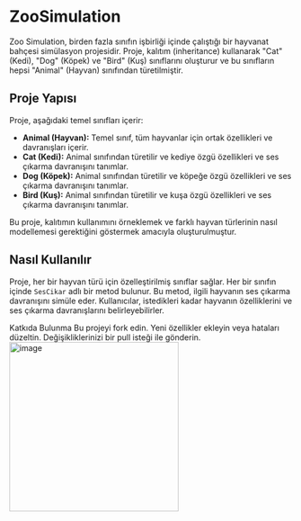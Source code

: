 # ZooSimulation

Zoo Simulation, birden fazla sınıfın işbirliği içinde çalıştığı bir hayvanat bahçesi simülasyon projesidir. Proje, kalıtım (inheritance) kullanarak "Cat" (Kedi), "Dog" (Köpek) ve "Bird" (Kuş) sınıflarını oluşturur ve bu sınıfların hepsi "Animal" (Hayvan) sınıfından türetilmiştir.

## Proje Yapısı

Proje, aşağıdaki temel sınıfları içerir:

- **Animal (Hayvan):** Temel sınıf, tüm hayvanlar için ortak özellikleri ve davranışları içerir.
- **Cat (Kedi):** Animal sınıfından türetilir ve kediye özgü özellikleri ve ses çıkarma davranışını tanımlar.
- **Dog (Köpek):** Animal sınıfından türetilir ve köpeğe özgü özellikleri ve ses çıkarma davranışını tanımlar.
- **Bird (Kuş):** Animal sınıfından türetilir ve kuşa özgü özellikleri ve ses çıkarma davranışını tanımlar.

Bu proje, kalıtımın kullanımını örneklemek ve farklı hayvan türlerinin nasıl modellemesi gerektiğini göstermek amacıyla oluşturulmuştur.

## Nasıl Kullanılır

Proje, her bir hayvan türü için özelleştirilmiş sınıflar sağlar. Her bir sınıfın içinde `SesCikar` adlı bir metod bulunur. Bu metod, ilgili hayvanın ses çıkarma davranışını simüle eder. Kullanıcılar, istedikleri kadar hayvanın özelliklerini ve ses çıkarma davranışlarını belirleyebilirler.

Katkıda Bulunma
Bu projeyi fork edin.
Yeni özellikler ekleyin veya hataları düzeltin.
Değişikliklerinizi bir pull isteği ile gönderin.
<img width="301" alt="image" src="https://github.com/esmanur-karatas/ZooSimulation/assets/83882274/4f72b8ce-b43c-456b-89bd-936d2f1c1bc2">
